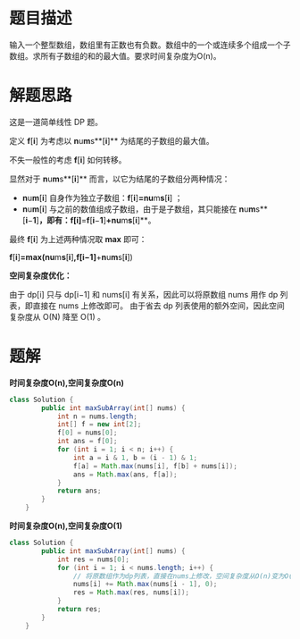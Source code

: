 # 题目描述

输入一个整型数组，数组里有正数也有负数。数组中的一个或连续多个组成一个子数组。求所有子数组的和的最大值。要求时间复杂度为O(n)。

# 解题思路

这是一道简单线性 DP 题。

定义 **f**[**i**] 为考虑以 **n**u**m**s**[**i**]** 为结尾的子数组的最大值。

不失一般性的考虑 **f**[**i**] 如何转移。

显然对于 **n**u**m**s**[**i**]** 而言，以它为结尾的子数组分两种情况：

* **n**u**m**[**i**] 自身作为独立子数组：**f**[**i**]**=**n**u**m**s**[**i**] ；
* **n**u**m**[**i**] 与之前的数值组成子数组，由于是子数组，其只能接在 **n**u**m**s**[**i**−**1**]**，即有：**f**[**i**]**=**f**[**i**−**1**]**+**n**u**m**s**[**i**]**。

最终 **f**[**i**] 为上述两种情况取 **max** 即可：

**f**[**i**]**=**max**(**n**u**m**s**[**i**]**,**f**[**i**−**1**]**+**n**u**m**s[**i**])

**空间复杂度优化：**

由于 dp[i] 只与 dp[i−1] 和 nums[i] 有关系，因此可以将原数组 nums 用作 dp 列表，即直接在 nums 上修改即可。
由于省去 dp 列表使用的额外空间，因此空间复杂度从 O(N) 降至 O(1) 。

# 题解

**时间复杂度O(n),空间复杂度O(n)**

```java
class Solution {
        public int maxSubArray(int[] nums) {
            int n = nums.length;
            int[] f = new int[2];
            f[0] = nums[0];
            int ans = f[0];
            for (int i = 1; i < n; i++) {
                int a = i & 1, b = (i - 1) & 1;
                f[a] = Math.max(nums[i], f[b] + nums[i]);
                ans = Math.max(ans, f[a]);
            }
            return ans;
        }
    }
```

**时间复杂度O(n),空间复杂度O(1)**

```java
class Solution {
        public int maxSubArray(int[] nums) {
            int res = nums[0];
            for (int i = 1; i < nums.length; i++) {
                // 将原数组作为dp列表，直接在nums上修改，空间复杂度从O(n)变为O(1)
                nums[i] += Math.max(nums[i - 1], 0);
                res = Math.max(res, nums[i]);
            }
            return res;
        }
    }
```
